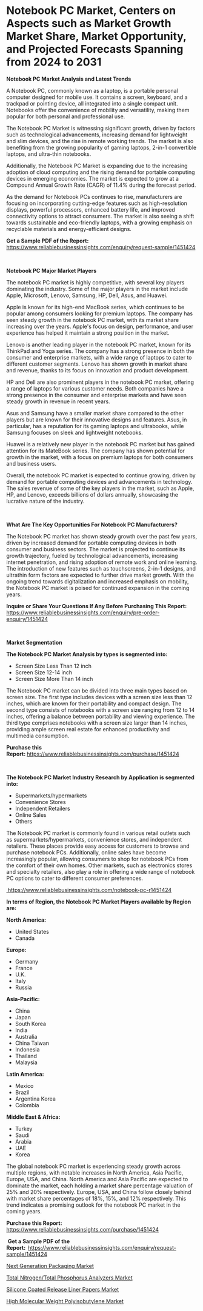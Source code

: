 <p><h1>Notebook PC Market, Centers on Aspects such as Market Growth Market Share, Market Opportunity, and Projected Forecasts Spanning from 2024 to 2031</h1></p><p><strong>Notebook PC Market Analysis and Latest Trends</strong></p>
<p><p>A Notebook PC, commonly known as a laptop, is a portable personal computer designed for mobile use. It contains a screen, keyboard, and a trackpad or pointing device, all integrated into a single compact unit. Notebooks offer the convenience of mobility and versatility, making them popular for both personal and professional use.</p><p>The Notebook PC Market is witnessing significant growth, driven by factors such as technological advancements, increasing demand for lightweight and slim devices, and the rise in remote working trends. The market is also benefiting from the growing popularity of gaming laptops, 2-in-1 convertible laptops, and ultra-thin notebooks.</p><p>Additionally, the Notebook PC Market is expanding due to the increasing adoption of cloud computing and the rising demand for portable computing devices in emerging economies. The market is expected to grow at a Compound Annual Growth Rate (CAGR) of 11.4% during the forecast period.</p><p>As the demand for Notebook PCs continues to rise, manufacturers are focusing on incorporating cutting-edge features such as high-resolution displays, powerful processors, enhanced battery life, and improved connectivity options to attract consumers. The market is also seeing a shift towards sustainable and eco-friendly laptops, with a growing emphasis on recyclable materials and energy-efficient designs.</p></p>
<p><strong>Get a Sample PDF of the Report:&nbsp;</strong> <a href="https://www.reliablebusinessinsights.com/enquiry/request-sample/1451424">https://www.reliablebusinessinsights.com/enquiry/request-sample/1451424</a></p>
<p>&nbsp;</p>
<p><strong>Notebook PC Major Market Players</strong></p>
<p><p>The notebook PC market is highly competitive, with several key players dominating the industry. Some of the major players in the market include Apple, Microsoft, Lenovo, Samsung, HP, Dell, Asus, and Huawei.</p><p>Apple is known for its high-end MacBook series, which continues to be popular among consumers looking for premium laptops. The company has seen steady growth in the notebook PC market, with its market share increasing over the years. Apple's focus on design, performance, and user experience has helped it maintain a strong position in the market.</p><p>Lenovo is another leading player in the notebook PC market, known for its ThinkPad and Yoga series. The company has a strong presence in both the consumer and enterprise markets, with a wide range of laptops to cater to different customer segments. Lenovo has shown growth in market share and revenue, thanks to its focus on innovation and product development.</p><p>HP and Dell are also prominent players in the notebook PC market, offering a range of laptops for various customer needs. Both companies have a strong presence in the consumer and enterprise markets and have seen steady growth in revenue in recent years.</p><p>Asus and Samsung have a smaller market share compared to the other players but are known for their innovative designs and features. Asus, in particular, has a reputation for its gaming laptops and ultrabooks, while Samsung focuses on sleek and lightweight notebooks.</p><p>Huawei is a relatively new player in the notebook PC market but has gained attention for its MateBook series. The company has shown potential for growth in the market, with a focus on premium laptops for both consumers and business users.</p><p>Overall, the notebook PC market is expected to continue growing, driven by demand for portable computing devices and advancements in technology. The sales revenue of some of the key players in the market, such as Apple, HP, and Lenovo, exceeds billions of dollars annually, showcasing the lucrative nature of the industry.</p></p>
<p>&nbsp;</p>
<p><strong>What Are The Key Opportunities For Notebook PC Manufacturers?</strong></p>
<p><p>The Notebook PC market has shown steady growth over the past few years, driven by increased demand for portable computing devices in both consumer and business sectors. The market is projected to continue its growth trajectory, fueled by technological advancements, increasing internet penetration, and rising adoption of remote work and online learning. The introduction of new features such as touchscreens, 2-in-1 designs, and ultrathin form factors are expected to further drive market growth. With the ongoing trend towards digitalization and increased emphasis on mobility, the Notebook PC market is poised for continued expansion in the coming years.</p></p>
<p><strong>Inquire or Share Your Questions If Any Before Purchasing This Report:</strong> <a href="https://www.reliablebusinessinsights.com/enquiry/pre-order-enquiry/1451424">https://www.reliablebusinessinsights.com/enquiry/pre-order-enquiry/1451424</a></p>
<p>&nbsp;</p>
<p><strong>Market Segmentation</strong></p>
<p><strong>The Notebook PC Market Analysis by types is segmented into:</strong></p>
<p><ul><li>Screen Size Less Than 12 inch</li><li>Screen Size 12-14 inch</li><li>Screen Size More Than 14 inch</li></ul></p>
<p><p>The Notebook PC market can be divided into three main types based on screen size. The first type includes devices with a screen size less than 12 inches, which are known for their portability and compact design. The second type consists of notebooks with a screen size ranging from 12 to 14 inches, offering a balance between portability and viewing experience. The third type comprises notebooks with a screen size larger than 14 inches, providing ample screen real estate for enhanced productivity and multimedia consumption.</p></p>
<p><strong>Purchase this Report:&nbsp;</strong><a href="https://www.reliablebusinessinsights.com/purchase/1451424">https://www.reliablebusinessinsights.com/purchase/1451424</a></p>
<p>&nbsp;</p>
<p><strong>The Notebook PC Market Industry Research by Application is segmented into:</strong></p>
<p><ul><li>Supermarkets/hypermarkets</li><li>Convenience Stores</li><li>Independent Retailers</li><li>Online Sales</li><li>Others</li></ul></p>
<p><p>The Notebook PC market is commonly found in various retail outlets such as supermarkets/hypermarkets, convenience stores, and independent retailers. These places provide easy access for customers to browse and purchase notebook PCs. Additionally, online sales have become increasingly popular, allowing consumers to shop for notebook PCs from the comfort of their own homes. Other markets, such as electronics stores and specialty retailers, also play a role in offering a wide range of notebook PC options to cater to different consumer preferences.</p></p>
<p><a href="https://www.reliablebusinessinsights.com/notebook-pc-r1451424">&nbsp;https://www.reliablebusinessinsights.com/notebook-pc-r1451424</a></p>
<p><strong>In terms of Region, the Notebook PC Market Players available by Region are:</strong></p>
<p>
    <p> <strong> North America: </strong>
        <ul>
            <li>United States</li>
            <li>Canada</li>
        </ul>
        </p> 
    <p> <strong> Europe: </strong>
        <ul>
            <li>Germany</li>
            <li>France</li>
            <li>U.K.</li>
            <li>Italy</li>
            <li>Russia</li>
        </ul>
        </p> 
    <p> <strong> Asia-Pacific: </strong>
        <ul>
            <li>China</li>
            <li>Japan</li>
            <li>South Korea</li>
            <li>India</li>
            <li>Australia</li>
            <li>China Taiwan</li>
            <li>Indonesia</li>
            <li>Thailand</li>
            <li>Malaysia</li>
        </ul>
        </p> 
    <p> <strong> Latin America: </strong>
        <ul>
            <li>Mexico</li>
            <li>Brazil</li>
            <li>Argentina Korea</li>
            <li>Colombia</li>
        </ul>
        </p> 
    <p> <strong> Middle East & Africa: </strong>
        <ul>
            <li>Turkey</li>
            <li>Saudi</li>
            <li>Arabia</li>
            <li>UAE</li>
            <li>Korea</li>
        </ul>
    </p>
    </p>
<p><p>The global notebook PC market is experiencing steady growth across multiple regions, with notable increases in North America, Asia Pacific, Europe, USA, and China. North America and Asia Pacific are expected to dominate the market, each holding a market share percentage valuation of 25% and 20% respectively. Europe, USA, and China follow closely behind with market share percentages of 18%, 15%, and 12% respectively. This trend indicates a promising outlook for the notebook PC market in the coming years.</p></p>
<p><strong>Purchase this Report: </strong><a href="https://www.reliablebusinessinsights.com/purchase/1451424">https://www.reliablebusinessinsights.com/purchase/1451424</a></p>
<p>&nbsp;<strong>Get a Sample PDF of the Report:&nbsp;&nbsp;</strong><a href="https://www.reliablebusinessinsights.com/enquiry/request-sample/1451424">https://www.reliablebusinessinsights.com/enquiry/request-sample/1451424</a></p>
<p><strong></strong></p>
<p><p><a href="https://medium.com/@codystark63/insights-into-the-next-generation-packaging-market-market-players-market-size-geographical-fff73ef65b00">Next Generation Packaging Market</a></p><p><a href="https://github.com/jakobeblake56/Market-Research-Report-List-1/blob/main/total-nitrogentotal-phosphorus-analyzers-market.md">Total Nitrogen/Total Phosphorus Analyzers Market</a></p><p><a href="https://github.com/verajwilson971/Market-Research-Report-List-1/blob/main/silicone-coated-release-liner-papers-market.md">Silicone Coated Release Liner Papers Market</a></p><p><a href="https://medium.com/@diegomoen/high-molecular-weight-polyisobutylene-market-overview-global-market-trends-and-future-prospects-5736173808de">High Molecular Weight Polyisobutylene Market</a></p></p>